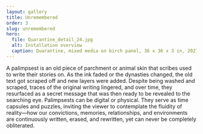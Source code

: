 ```yaml
---
layout: gallery
title: Unremembered
order: 3
slug: unremembered
hero:
  file: Quarantine_detail_24.jpg
  alt: Installation overview
  caption: Quarantine, mixed media on birch panel, 36 x 36 x 3 in, 2021. Permanent collection of Anwar Sadat Chair for Peace and Development
---
```

A palimpsest is an old piece of parchment or animal skin that scribes used to write their stories on. As the ink faded or the dynasties changed, the old text got scraped off and new layers were added. Despite being washed and scraped, traces of the original writing lingered, and over time, they resurfaced as a secret message that was then ready to be revealed to the searching eye. Palimpsests can be digital or physical. They serve as time capsules and puzzles, inviting the viewer to contemplate the fluidity of reality—how our convictions, memories, relationships, and environments are continuously written, erased, and rewritten, yet can never be completely obliterated.
